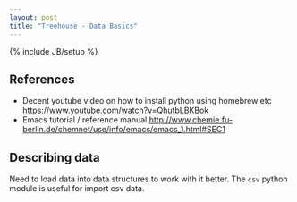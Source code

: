 ```yaml
---
layout: post
title: "Treehouse - Data Basics"
---
```

{% include JB/setup %}

## References

* Decent youtube video on how to install python using homebrew etc https://www.youtube.com/watch?v=QhutbLBKBok
* Emacs tutorial / reference manual http://www.chemie.fu-berlin.de/chemnet/use/info/emacs/emacs_1.html#SEC1

## Describing data

Need to load data into data structures to work with it better.
The `csv` python module is useful for import csv data.


